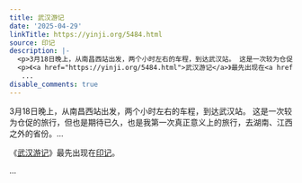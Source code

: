 ```yaml
---
title: 武汉游记
date: '2025-04-29'
linkTitle: https://yinji.org/5484.html
source: 印记
description: |-
  <p>3月18日晚上，从南昌西站出发，两个小时左右的车程，到达武汉站。 这是一次较为仓促的旅行，但也是期待已久，也是我第一次真正意义上的旅行，去湖南、江西之外的省份。...</p>
  <p>《<a href="https://yinji.org/5484.html">武汉游记</a>》最先出现在<a href="https://yinji.org">印记</a>。</p>
   ...
disable_comments: true
---
```

<p>3月18日晚上，从南昌西站出发，两个小时左右的车程，到达武汉站。 这是一次较为仓促的旅行，但也是期待已久，也是我第一次真正意义上的旅行，去湖南、江西之外的省份。...</p>
<p>《<a href="https://yinji.org/5484.html">武汉游记</a>》最先出现在<a href="https://yinji.org">印记</a>。</p>
 ...